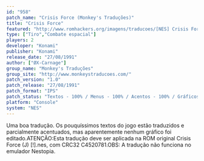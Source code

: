```yaml
---
id: "958"
patch_name: "Crisis Force (Monkey's Traduções)"
title: "Crisis Force"
featured: "http://www.romhackers.org/imagens/traducoes/[NES] Crisis Force - Monkey's Traduções - 1.png"
type: ["Tiro","Combate espacial"]
players: 2
developer: "Konami"
publisher: "Konami"
release_date: "27/08/1991"
author: ["ØX-Carnage"]
group_name: "Monkey's Traduções"
group_site: "http://www.monkeystraducoes.com/"
patch_version: "1.0"
patch_release: "27/08/1991"
patch_format: "IPS"
patch_status: "Textos - 100% / Menus - 100% / Acentos - 100% / Gráficos - 0%"
platform: "Console"
system: "NES"
---
```


Uma boa tradução. Os pouquíssimos textos do jogo estão traduzidos e parcialmente acentuados, mas aparentemente nenhum gráfico foi editado.ATENÇÃO:Esta tradução deve ser aplicada na ROM original Crisis Force (J) [!].nes, com CRC32 C4520781.OBS: A tradução não funciona no emulador Nestopia.